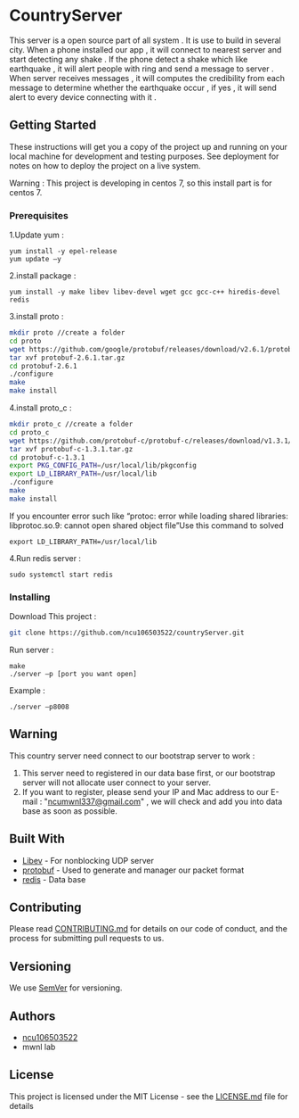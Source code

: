 # CountryServer

This server is a open source part of all system . It is use to build in several city. When a phone installed our app , it will connect to nearest server and start detecting any shake . If the phone detect a shake which like earthquake , it will alert people with ring and send a message to server . When server receives messages , it will computes the credibility from each message to determine whether the earthquake occur , if yes , it will send alert to every device connecting with it .

## Getting Started

These instructions will get you a copy of the project up and running on your local machine for development and testing purposes. See deployment for notes on how to deploy the project on a live system.

Warning : This project is developing in centos 7, so this install part is for centos 7.

### Prerequisites

1.Update yum :
```
yum install -y epel-release
yum update –y
```
2.install package :
```
yum install -y make libev libev-devel wget gcc gcc-c++ hiredis-devel redis
```
3.install proto :
```sh
mkdir proto //create a folder
cd proto
wget https://github.com/google/protobuf/releases/download/v2.6.1/protobuf-2.6.1.tar.gz 
tar xvf protobuf-2.6.1.tar.gz 
cd protobuf-2.6.1 
./configure 
make 
make install 
```
4.install proto_c :
```sh
mkdir proto_c //create a folder
cd proto_c 
wget https://github.com/protobuf-c/protobuf-c/releases/download/v1.3.1/protobuf-c-1.3.1.tar.gz 
tar xvf protobuf-c-1.3.1.tar.gz 
cd protobuf-c-1.3.1
export PKG_CONFIG_PATH=/usr/local/lib/pkgconfig 
export LD_LIBRARY_PATH=/usr/local/lib 
./configure 
make 
make install 
```
If you encounter error such like
“protoc: error while loading shared libraries: libprotoc.so.9: cannot open shared object file”Use this command to solved
```
export LD_LIBRARY_PATH=/usr/local/lib
```
4.Run redis server :
```
sudo systemctl start redis
```

### Installing

Download This project :
```sh
git clone https://github.com/ncu106503522/countryServer.git
```
Run server :
```
make
./server –p [port you want open]
```
Example : 
```
./server –p8008
```

## Warning
This country server need connect to our bootstrap server to work :
1. This server need to registered in our data base first, or our bootstrap server will not allocate user connect to your server. 
2. If you want to register, please send your IP and Mac address to  our E-mail : "ncumwnl337@gmail.com" , we will check and add you into data base as soon as possible.

## Built With

* [Libev](https://github.com/enki/libev) - For nonblocking UDP server
* [protobuf](https://github.com/protocolbuffers/protobuf) - Used to generate and manager our packet format
* [redis](https://redis.io/) - Data base

## Contributing

Please read [CONTRIBUTING.md](CONTRIBUTING.md) for details on our code of conduct, and the process for submitting pull requests to us.

## Versioning

We use [SemVer](http://semver.org/) for versioning.


## Authors
* [ncu106503522](https://github.com/ncu106503522)
* mwnl lab


## License

This project is licensed under the MIT License - see the [LICENSE.md](LICENSE.md) file for details




